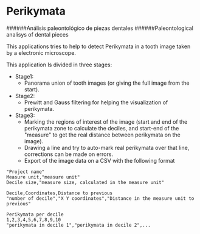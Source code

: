 # Perikymata 
######Análisis paleontológico de piezas dentales
######Paleontological analisys of dental pieces

This applications tries to help to detect Perikymata in a tooth image taken by a electronic microscope.

This application Is divided in three stages:
* Stage1:
  * Panorama union of tooth images (or giving the full image from the start).
* Stage2:
  * Prewitt and Gauss filtering for helping the visualization of perikymata.
* Stage3:
  * Marking the regions of interest of the image (start and end of the perikymata zone to calculate the deciles, and start-end of the "measure" to get the real distance between perikymata on the image).
  * Drawing a line and try to auto-mark real perikymata over that line, corrections can be made on errors.
  * Export of the image data on a CSV with the following format

```
"Project name"
Measure unit,"measure unit"
Decile size,"measure size, calculated in the measure unit"

Decile,Coordinates,Distance to previous
"number of decile","X Y coordinates","Distance in the measure unit to previous"

Perikymata per decile
1,2,3,4,5,6,7,8,9,10
"perikymata in decile 1","perikymata in decile 2",...
```

